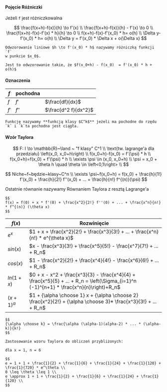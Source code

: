 #### Pojęcie Różniczki
Jeżeli `f` jest różniczkowalna

$$
\frac{f(x+h)-f(x)}{h} \to f'(x) \\
\frac{f(x+h)-f(x)}{h} - f'(x) \to 0 \\
\frac{f(x+h)-f(x)-f'(x) * h}{h} \to 0 \\
f(x+h)-f(x)-f'(x_0) * h= o(h) \\
\Delta y-f'(x_0) * h= o(h) \\
\Delta y = f'(x_0) * \Delta x + o(\Delta x)
$$

```{note}
Odwzorowanie liniowe $h \to f'(x_0) * h$ nazywamy różniczką funkcji `f`
w punkcie $x_0$.

Jest to odwzorowanie takie, że $f(x_0+h) - f(x_0)  = f'(x_0) * h + o(h)$
```

#### Oznaczenia

| $f$ | pochodna | |
|---|---|---|
| $f$ | $f'$     | $\frac{df}{dx}$ |
| $f'$ | $f''$ | $\frac{d^2 f}{dx^2}$ |

```{admonition} Definicja
Funkcję nazywamy **funkcją klasy $C^k$** jeżeli ma pochodne do rzędu `k` i `k`ta pochodna jest ciągła.
```

#### Wzór Taylora

$$
F: I \to \mathbb{R}~\land ~ "f klasy" C^1 \\
\text{tw. lagrange'a dla przedziału}
\left(x_0, x_0+h\right) \\
f(x_0+h)-f(x_0) = f'(\psi) * h \\
f(x_0+h)=f(x_0) + f'(\psi) * h \\
\exists \psi \in (x_0, x_0+h) \\
\psi = x_0 + \theta h \quad \theta \in \left<0,1\right> \\
$$

$$
Niche~f~będzie~klasy~C^n \\
\exists \psi~f(x_0+h) = f(x_0) + \frac{h}{1!} f'(x_0) + \frac{h}{2!} f''(x_0) + ... + \frac{h}{n!} f^{(n)}(\psi)
$$

Ostatnie równanie nazywamy Równaniem Taylora z resztą Lagrange'a


```{admonition} Wzór Maclaurina
$$
f(x) = f(0) + x * f'(0) + \frac{x^2}{2!} f''(0) + ... + \frac{x^n}{n!} * f^{(n)} (\theta x)
$$
```

| $f(x)$ | Rozwinięcie |
|---|---|
| $e^x$ | $1 + x + \frac{x^2}{2!} + \frac{x^3}{3!} + ... + \frac{x^n}{n!} * e^{\theta x}$ |
| $sin(x)$ | $x - \frac{x^3}{3!} + \frac{x^5}{5!} - \frac{x^7}{7!} + ... + R_n$ |
| $cos(x)$ | $1 - \frac{x^2}{2!} + \frac{x^4}{4!} - \frac{x^6}{6!} + ... + R_n$ |
| $ln(1+x)$ | $0 + x - x^2 + \frac{x^3}{3} - \frac{x^4}{4} + \frac{x^5}{5} + ... + R_n = \left(\Sigma_{i=1}^n (-1)^{n+1} * \frac{x^n}{n}\right)+R_n$ |
| $(x+1)^\alpha$ | $1 + {\alpha \choose 1} x + {\alpha \choose 2} \frac{x^2}{2!} + {\alpha \choose 3}* \frac{x^3}{3!} + ... + R_n$ |

```{important}
$$
{\alpha \choose k} = \frac{\alpha (\alpha-1)(alpha-2) * ... * (\alpha-k)}{k!}
$$
```

```{tip}
Zastosowanie wzoru Taylora do obliczeń przybliżonych:

dla x = 1, n = 6

$$
e = 1 + 1 + \frac{1}{2} + \frac{1}{6} + \frac{1}{24} + \frac{1}{120} + \frac{1}{720} * e^\theta \\
0 \leq \theta \leq 1 \\
e \approx 1 + 1 + \frac{1}{2} + \frac{1}{6} + \frac{1}{24} + \frac{1}{120} \\
$$
```
